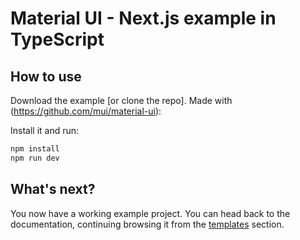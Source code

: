 # Material UI - Next.js example in TypeScript

## How to use

Download the example [or clone the repo]. Made with (https://github.com/mui/material-ui):

Install it and run:

```sh
npm install
npm run dev
```


## What's next?

<!-- #default-branch-switch -->

You now have a working example project.
You can head back to the documentation, continuing browsing it from the [templates](https://mui.com/material-ui/getting-started/templates/) section.
